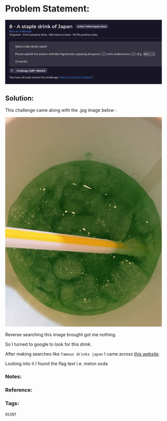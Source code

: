 # Problem Statement:
![question](https://raw.githubusercontent.com/0x41head/CTF-Writeups/main/src/DOA2021ctf/OSINT/A%20staple%20drink%20of%20Japan/ques.png)

## Solution:
This challenge came along with the .jpg image below :

![quest](https://raw.githubusercontent.com/0x41head/CTF-Writeups/main/src/DOA2021ctf/OSINT/A%20staple%20drink%20of%20Japan/C8.jfif)

Reverse searching this image brought got me nothing.

So I turned to google to look for this drink.

After making searches like `famous drinks japan` I came across [this website](https://gurunavi.com/en/japanfoodie/2017/07/10popular-drinks-in-japan.html?__ngt__=TT124b44637002ac1e4ae1a9fcN5NOPFVpGX4PztOkYCEB).

Looking into it I found the flag text i.e. melon soda 

### Notes:
### Reference:

### Tags:
`OSINT`
